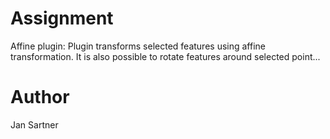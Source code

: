 # Assignment

Affine plugin: Plugin transforms selected features using affine transformation. It is also possible to rotate features around selected point...

# Author

Jan Sartner